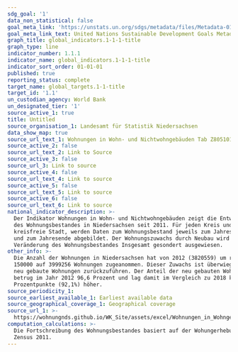 ```yaml
---
sdg_goal: '1'
data_non_statistical: false
goal_meta_link: 'https://unstats.un.org/sdgs/metadata/files/Metadata-01-01-01a.pdf'
goal_meta_link_text: United Nations Sustainable Development Goals Metadata (pdf 894kB)
graph_title: global_indicators.1-1-1-title
graph_type: line
indicator_number: 1.1.1
indicator_name: global_indicators.1-1-1-title
indicator_sort_order: 01-01-01
published: true
reporting_status: complete
target_name: global_targets.1-1-title
target_id: '1.1'
un_custodian_agency: World Bank
un_designated_tier: '1'
source_active_1: true
title: Untitled
source_organisation_1: Landesamt für Statistik Niedersachsen
data_show_map: true
source_url_text_1: Wohnungen in Wohn- und Nichtwohngebäuden Tab Z8051011
source_active_2: false
source_url_text_2: Link to Source
source_active_3: false
source_url_3: Link to source
source_active_4: false
source_url_text_4: Link to source
source_active_5: false
source_url_text_5: Link to source
source_active_6: false
source_url_text_6: Link to source
national_indicator_description: >-
  Der Indikator Wohnungen in Wohn- und Nichtwohngebäuden zeigt die Entwicklung
  des Wohnungsbestandes in Niedersachsen seit 2011. Für jeden Kreis und für jede
  kreisfreie Stadt, werden Daten zum Wohnungsbestand jeweils zum Jahresanfang
  und zum Jahresende abgebildet. Der Wohnungszuwachs durch Neubau wird neben der
  Veränderung des Wohnungsbestandes Insgesamt gesondert ausgewiesen.
other_info: >-
  Die Anzahl der Wohnungen in Niedersachsen hat von 2012 (3820559) um rund
  150000 auf 3999256 Wohnungen zugeanommen. Dieser Zuwachs ist überwiegend auf
  neu gebaute Wohnungen zurückzuführen. Der Anteil der neu gebauten Wohnungen
  betrug im Jahr 2012 96,6 Prozent und lag damit im Vergleich zu 2018 knapp 4
  Prozentpunkte (92,1%) höher. 
source_periodicity_1: 
source_earliest_available_1: Earliest available data
source_geographical_coverage_1: Geographical coverage
source_url_1: >-
  https://wohnungnds.github.io/WK_Site/assets/excel/Wohnungen_in_Wohngeb%C3%A4uden_Z8051011.xlsx
computation_calculations: >-
  Die Fortschreibung des Wohnungsbestandes basiert auf der Wohungerhebung im
  Zensus 2011.
---
```


